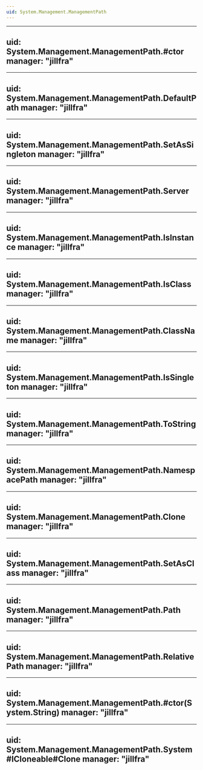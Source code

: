 ```yaml
---
uid: System.Management.ManagementPath
---
```


---
uid: System.Management.ManagementPath.#ctor
manager: "jillfra"
---

---
uid: System.Management.ManagementPath.DefaultPath
manager: "jillfra"
---

---
uid: System.Management.ManagementPath.SetAsSingleton
manager: "jillfra"
---

---
uid: System.Management.ManagementPath.Server
manager: "jillfra"
---

---
uid: System.Management.ManagementPath.IsInstance
manager: "jillfra"
---

---
uid: System.Management.ManagementPath.IsClass
manager: "jillfra"
---

---
uid: System.Management.ManagementPath.ClassName
manager: "jillfra"
---

---
uid: System.Management.ManagementPath.IsSingleton
manager: "jillfra"
---

---
uid: System.Management.ManagementPath.ToString
manager: "jillfra"
---

---
uid: System.Management.ManagementPath.NamespacePath
manager: "jillfra"
---

---
uid: System.Management.ManagementPath.Clone
manager: "jillfra"
---

---
uid: System.Management.ManagementPath.SetAsClass
manager: "jillfra"
---

---
uid: System.Management.ManagementPath.Path
manager: "jillfra"
---

---
uid: System.Management.ManagementPath.RelativePath
manager: "jillfra"
---

---
uid: System.Management.ManagementPath.#ctor(System.String)
manager: "jillfra"
---

---
uid: System.Management.ManagementPath.System#ICloneable#Clone
manager: "jillfra"
---
